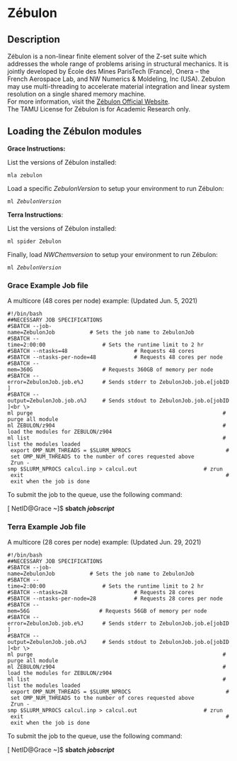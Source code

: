 # Zébulon

## Description

Zébulon is a non-linear finite element solver of the Z-set suite which
addresses the whole range of problems arising in structural mechanics.
It is jointly developed by École des Mines ParisTech (France), Onera –
the French Aerospace Lab, and NW Numerics & Moldeling, Inc
(USA). Zebulon may use multi-threading to accelerate material
integration and linear system resolution on a single shared memory
machine.  
For more information, visit the [Zébulon Official
Website](http://www.zset-software.com/products/zebulon/).  
The TAMU License for Zébulon is for Academic Research only.

## Loading the Zébulon modules

**Grace Instructions:**

List the versions of Zébulon installed:

`mla zebulon`

Load a specific *ZebulonVersion* to setup your environment to run
Zébulon:

`ml `*`ZebulonVersion`*

**Terra Instructions**:

List the versions of Zébulon installed:

`ml spider Zebulon`

Finally, load *NWChemversion* to setup your environment to run Zébulon:

`ml `*`ZebulonVersion`*

### Grace Example Job file

A multicore (48 cores per node) example: (Updated Jun. 5, 2021)

`#!/bin/bash`  
`##NECESSARY JOB SPECIFICATIONS`  
`#SBATCH --job-name=ZebulonJob           # Sets the job name to ZebulonJob`  
`#SBATCH --time=2:00:00                  # Sets the runtime limit to 2 hr`  
`#SBATCH --ntasks=48                     # Requests 48 cores`  
`#SBATCH --ntasks-per-node=48            # Requests 48 cores per node`  
`#SBATCH --mem=360G                      # Requests 360GB of memory per node`  
`#SBATCH --error=ZebulonJob.job.e%J      # Sends stderr to ZebulonJob.job.e[jobID]`  
`#SBATCH --output=ZebulonJob.job.o%J     # Sends stdout to ZebulonJob.job.o[jobID]<br \> `  
`ml purge                                                            # purge all module`  
`ml ZEBULON/z904                                                     # load the modules for ZEBULON/z904 `  
`ml list                                                             # list the modules loaded `  
` export OMP_NUM_THREADS = $SLURM_NPROCS                              # set OMP_NUM_THREADS to the number of cores requested above`  
` Zrun -smp $SLURM_NPROCS calcul.inp > calcul.out                     # zrun`  
` exit                                                                # exit when the job is done `  

To submit the job to the queue, use the following command:

\[ NetID@Grace ~\]$ **sbatch *jobscript***

### Terra Example Job file

A multicore (28 cores per node) example: (Updated Jun. 29, 2021)

`#!/bin/bash`  
`##NECESSARY JOB SPECIFICATIONS`  
`#SBATCH --job-name=ZebulonJob           # Sets the job name to ZebulonJob`  
`#SBATCH --time=2:00:00                  # Sets the runtime limit to 2 hr`  
`#SBATCH --ntasks=28                     # Requests 28 cores`  
`#SBATCH --ntasks-per-node=28            # Requests 28 cores per node`  
`#SBATCH --mem=56G                      # Requests 56GB of memory per node`  
`#SBATCH --error=ZebulonJob.job.e%J      # Sends stderr to ZebulonJob.job.e[jobID]`  
`#SBATCH --output=ZebulonJob.job.o%J     # Sends stdout to ZebulonJob.job.o[jobID]<br \> `  
`ml purge                                                            # purge all module`  
`ml ZEBULON/z904                                                     # load the modules for ZEBULON/z904 `  
`ml list                                                             # list the modules loaded `  
` export OMP_NUM_THREADS = $SLURM_NPROCS                              # set OMP_NUM_THREADS to the number of cores requested above`  
` Zrun -smp $SLURM_NPROCS calcul.inp > calcul.out                     # zrun`  
` exit                                                                # exit when the job is done `  

To submit the job to the queue, use the following command:

\[ NetID@Grace ~\]$ **sbatch *jobscript***
